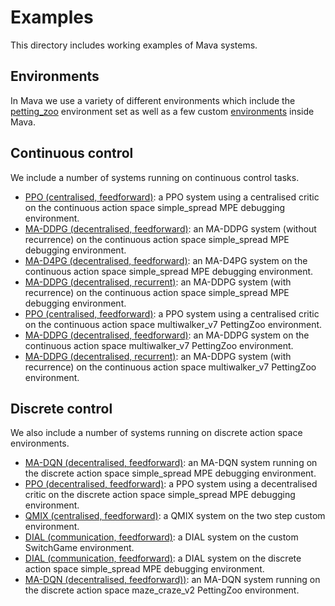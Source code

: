 # Examples
This directory includes working examples of Mava systems.

## Environments

In Mava we use a variety of different environments which include the
[petting_zoo] environment set as well as a few custom [environments](utils/debugging) inside Mava.

## Continuous control
We include a number of systems running on continuous control tasks.

-   [PPO (centralised, feedforward)](debugging_envs/run_centralised_feedforward_mappo.py):
    a PPO system using a centralised critic on the continuous action space simple_spread MPE debugging environment.
-   [MA-DDPG (decentralised, feedforward)](debugging_envs/run_feedforward_maddpg.py):
    an MA-DDPG system (without recurrence) on the continuous action space simple_spread MPE debugging environment.
-   [MA-D4PG (decentralised, feedforward)](debugging_envs/run_feedforward_mad4pg.py):
    an MA-D4PG system on the continuous action space simple_spread MPE debugging environment.
-   [MA-DDPG (decentralised, recurrent)](debugging_envs/run_recurrent_maddpg.py):
    an MA-DDPG system (with recurrence) on the continuous action space simple_spread MPE debugging environment.
-  [PPO (centralised, feedforward)](petting_zoo/run_centralised_feedforward_mappo.py):
    a PPO system using a centralised critic on the continuous action space multiwalker_v7 PettingZoo environment.
-  [MA-DDPG (decentralised, feedforward)](petting_zoo/run_feedforward_maddpg.py):
    an MA-DDPG system on the continuous action space multiwalker_v7 PettingZoo environment.
- [MA-DDPG (decentralised, recurrent)](petting_zoo/run_recurrent_maddpg.py):
    an MA-DDPG system (with recurrence) on the continuous action space multiwalker_v7 PettingZoo environment.

[petting_zoo]: https://github.com/PettingZoo-Team/PettingZoo

## Discrete control

We also include a number of systems running on discrete action space environments.

- [MA-DQN (decentralised, feedforward)](debugging_envs/run_feedforward_madqn.py):
    an MA-DQN system running on the discrete action space simple_spread MPE debugging environment.
- [PPO (decentralised, feedforward)](debugging_envs/run_feedforward_mappo.py):
    a PPO system using a decentralised critic on the discrete action space simple_spread MPE debugging environment.
- [QMIX (centralised, feedforward)](debugging_envs/run_feedforward_qmix.py):
    a QMIX system on the two step custom environment.
- [DIAL (communication, feedforward)](debugging_envs/run_recurrent_dial.py):
    a DIAL system on the custom SwitchGame environment.
- [DIAL (communication, feedforward)](debugging_envs/run_recurrent_dial_spread.py):
    a DIAL system on the discrete action space simple_spread MPE debugging environment.
- [MA-DQN (decentralised, feedforward))](debugging_envs/run_feedforward_madqn.py):
    an MA-DQN system running on the discrete action space maze_craze_v2 PettingZoo environment.
